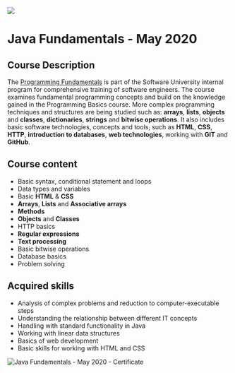 ![](https://camo.githubusercontent.com/42a8354a436ef9f08168b5b971dbc7646ab3abfdf1056db81c3bdd5734b97e9f/68747470733a2f2f6e616b6f762e636f6d2f77702d636f6e74656e742f75706c6f6164732f323031342f30312f536f6674776172652d556e69766572736974792d4c6f676f2d626c75652d686f72697a6f6e74616c2e706e67)

# Java Fundamentals - May 2020

## Course Description

The [Programming Fundamentals](https://softuni.bg/trainings/2831/java-fundamentals-may-2020) is part of the Software University internal program for comprehensive training of software engineers. The course examines fundamental programming concepts and build on the knowledge gained in the Programming Basics course. More complex programming techniques and structures are being studied such as: **arrays**, **lists**, **objects** and **classes**, **dictionaries**, **strings** and **bitwise operations**. It also includes basic software technologies, concepts and tools, such as **HTML**, **CSS**, **HTTP**, **introduction to databases**, **web technologies**, working with **GIT** and **GitHub**.

## Course content

- Basic syntax, conditional statement and loops
- Data types and variables
- Basic **HTML** & **CSS**
- **Arrays**, **Lists** and **Associative arrays**
- **Methods**
- **Objects** and **Classes**
- HTTP basics
- **Regular expressions**
- **Text processing**
- Basic bitwise operations
- Database basics
- Problem solving

## Acquired skills

- Analysis of complex problems and reduction to computer-executable steps
- Understanding the relationship between different IT concepts
- Handling with standard functionality in Java 
- Working with linear data structures
- Basics of web development
- Basic skills for working with HTML and CSS

![Java Fundamentals - May 2020 - Certificate](https://user-images.githubusercontent.com/76119513/137166172-b9fff415-64a9-4045-b700-b5bc63330728.jpeg)


